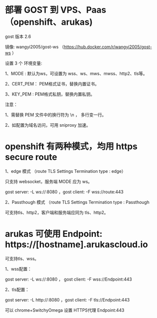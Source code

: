 # 部署 GOST 到 VPS、Paas（openshift、arukas)

gost 版本 2.6

镜像: wangyi2005/gost-ws （https://hub.docker.com/r/wangyi2005/gost-ws ）

设置 3 个 环境变量:

1、MODE : 默认为ws，可设置为 wss、ws、mws、mwss、http2、tls等。

2、CERT_PEM： PEM格式证书，替换内置证书。

3、KEY_PEM :  PEM格式私钥，替换内置私钥。

注意：

1、需替换 PEM 文件中的换行符为 \n ， 多行变一行。

2、如配置为域名访问，可用 sniproxy 加速。

# openshift 有两种模式，均用 https secure route

1、edge 模式 （route TLS Settings Termination type : edge）

只支持 websocket，服务端 MODE 应为 ws。

gost server: -L ws://:8080 ，gost client: -F wss://route:443

2、Passthough 模式 （route TLS Settings Termination type : Passthough

可支持tls、http2，客户端和服务端应同为 tls、http2。

# arukas 可使用 Endpoint: https://[hostname].arukascloud.io

可支持tls、wss。

1、wss配置：

gost server: -L ws://:8080 ， gost client: -F wss://Endpoint:443

2、tls配置：

gost server: -L http://:8080 ，gost client: -F tls://Endpoint:443  

可以 chrome+SwitchyOmega 设置 HTTPS代理 Endpoint:443

